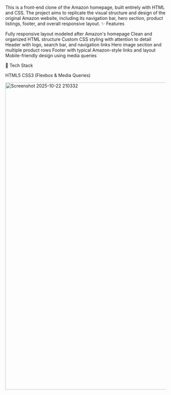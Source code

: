 This is a front-end clone of the Amazon homepage, built entirely with HTML and CSS. The project aims to replicate the visual structure and design of the original Amazon website, including its navigation bar, hero section, product listings, footer, and overall responsive layout.
✨ Features

Fully responsive layout modeled after Amazon's homepage
Clean and organized HTML structure
Custom CSS styling with attention to detail
Header with logo, search bar, and navigation links
Hero image section and multiple product rows
Footer with typical Amazon-style links and layout
Mobile-friendly design using media queries

📂 Tech Stack

HTML5
CSS3 (Flexbox & Media Queries)

<img width="1917" height="963" alt="Screenshot 2025-10-22 210332" src="https://github.com/user-attachments/assets/f93b8545-c3b2-4711-bfd4-d3acae7939bd" />

